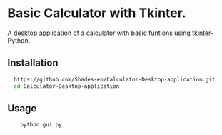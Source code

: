 # Basic Calculator with Tkinter.

A desktop application of a calculator with basic funtions using tkinter-Python.


## Installation



```bash
  https://github.com/Shades-en/Calculator-Desktop-application.git
  cd Calculator-Desktop-application
```

## Usage
```bash
    python gui.py
```

